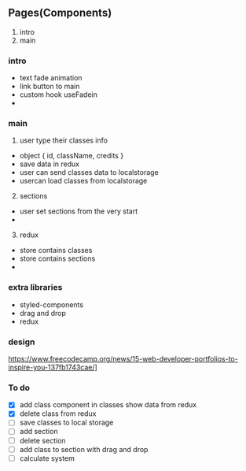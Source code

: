 ## Pages(Components)

1. intro
2. main

### intro

- text fade animation
- link button to main
- custom hook useFadein
-

### main

1. user type their classes info

- object { id, className, credits }
- save data in redux
- user can send classes data to localstorage
- usercan load classes from localstorage

2. sections

- user set sections from the very start
-

3. redux

- store contains classes
- store contains sections
-

### extra libraries

- styled-components
- drag and drop
- redux

### design

https://www.freecodecamp.org/news/15-web-developer-portfolios-to-inspire-you-137fb1743cae/]

### To do

- [x] add class component in classes show data from redux
- [x] delete class from redux
- [ ] save classes to local storage
- [ ] add section
- [ ] delete section
- [ ] add class to section with drag and drop
- [ ] calculate system
